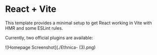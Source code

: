 # React + Vite

This template provides a minimal setup to get React working in Vite with HMR and some ESLint rules.

Currently, two official plugins are available:

![Homepage Screenshot](./Ethnica- (3).png)
